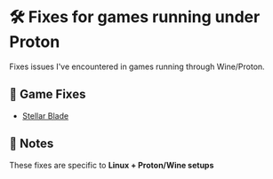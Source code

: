 # 🛠️ Fixes for games running under Proton

Fixes issues I've encountered in games running through Wine/Proton.

## 🔧 Game Fixes

- [Stellar Blade](fixes/stellar-blade.md)

## 📌 Notes

These fixes are specific to **Linux + Proton/Wine setups**
